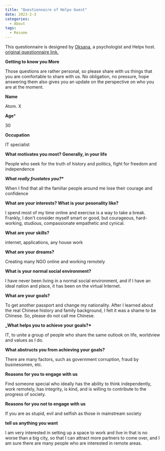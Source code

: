 ```yaml
---
title: "Questionnaire of Helpx Guest"
date: 2023-2-3
categories:
  - About
tags:
  - Resume
---
```



This questionnaire is designed by [Oksana](https://loveyourlife.in.ua/), a psychologist and Helpx host. [original questionnaire link.](https://docs.google.com/forms/d/e/1FAIpQLSevrhrlCHtMZd0W2-7mY681cPjxtRe7fE1NYR8WuhadE5lzgQ/viewform)

**Getting to know you More**

Those questions are rather personal, so please share with us things that you are comfortable to share with us. No obligation, no pressure, hope answering them also gives you an update on the perspective on who you are at the moment.


**Name**

Atom. X

**Age**\*

30

**Occupation**

IT specialist

**What motivates you most? Generally, in your life**

People who seek for the truth of history and politics, fight for freedom and independence

**_What really frustates you?_\***

When I find that all the familiar people around me lose their courage and confidence

**What are your interests? What is your pesonality like?**

I spend most of my time online and exercise is a way to take a break. Frankly, I don't consider myself smart or good, but courageous, hard-working, studious, compassionate empathetic and cynical.

**What are your skills?**

internet, applications, any house work

**What are your dreams?**

Creating many NGO online and working remotely

**What is your normal social environment?**

I have never been living in a normal social environment, and if I have an ideal nation and place, it has been on the virtual Internet.

**What are your goals?**

To get another passport and change my nationality. After I learned about the real Chinese history and family background, I felt it was a shame to be Chinese. So, please do not call me Chinese.

**_What helps you to achieve your goals?\***

IT, to unite a group of people who share the same outlook on life, worldview and values as I do.

**What abstructs you from achieving your goals?**

There are many factors, such as government corruption, fraud by businessmen, etc.

**Reasons for you to engage with us**

Find someone special who ideally has the ability to think independently, work remotely, has integrity, is kind, and is willing to contribute to the progress of society.

**Reasons for you not to engage with us**

If you are as stupid, evil and selfish as those in mainstream society

**tell us anything you want**

I am very interested in setting up a space to work and live in that is no worse than a big city, so that I can attract more partners to come over, and I am sure there are many people who are interested in remote areas.
